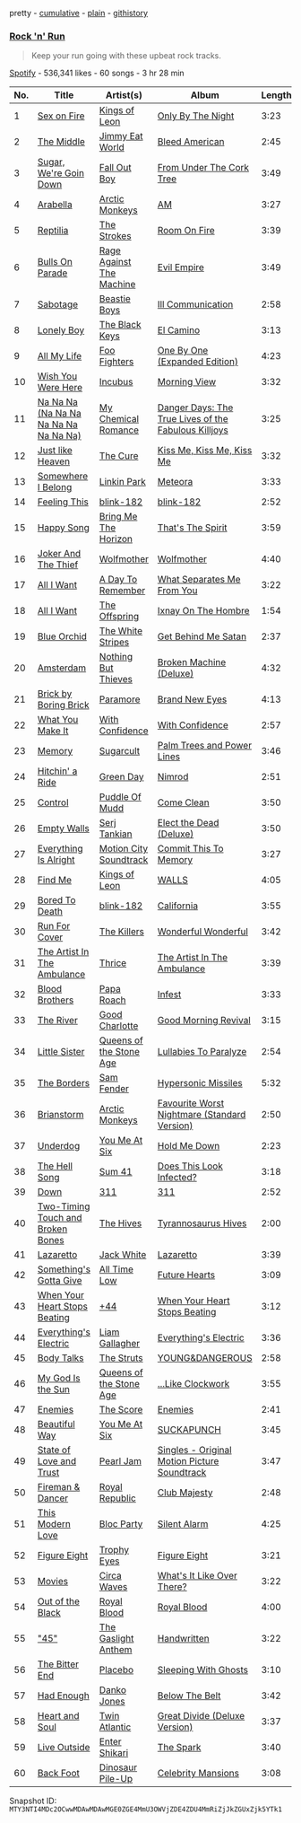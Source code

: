 pretty - [cumulative](/playlists/cumulative/37i9dQZF1DWXx3Txis2L4x.md) - [plain](/playlists/plain/37i9dQZF1DWXx3Txis2L4x) - [githistory](https://github.githistory.xyz/mackorone/spotify-playlist-archive/blob/main/playlists/plain/37i9dQZF1DWXx3Txis2L4x)

### [Rock 'n' Run](https://open.spotify.com/playlist/37i9dQZF1DWXx3Txis2L4x)

> Keep your run going with these upbeat rock tracks.

[Spotify](https://open.spotify.com/user/spotify) - 536,341 likes - 60 songs - 3 hr 28 min

| No. | Title | Artist(s) | Album | Length |
|---|---|---|---|---|
| 1 | [Sex on Fire](https://open.spotify.com/track/0ntQJM78wzOLVeCUAW7Y45) | [Kings of Leon](https://open.spotify.com/artist/2qk9voo8llSGYcZ6xrBzKx) | [Only By The Night](https://open.spotify.com/album/5CZR6ljD0x9fTiS4mh9wMp) | 3:23 |
| 2 | [The Middle](https://open.spotify.com/track/6GG73Jik4jUlQCkKg9JuGO) | [Jimmy Eat World](https://open.spotify.com/artist/3Ayl7mCk0nScecqOzvNp6s) | [Bleed American](https://open.spotify.com/album/0UJhhj5bn5AGAjryFnhueP) | 2:45 |
| 3 | [Sugar, We're Goin Down](https://open.spotify.com/track/2TfSHkHiFO4gRztVIkggkE) | [Fall Out Boy](https://open.spotify.com/artist/4UXqAaa6dQYAk18Lv7PEgX) | [From Under The Cork Tree](https://open.spotify.com/album/5nkUSlIhtoJZMOUlB0sNCp) | 3:49 |
| 4 | [Arabella](https://open.spotify.com/track/7nzsY8vlnKdvGOEE0rjAXZ) | [Arctic Monkeys](https://open.spotify.com/artist/7Ln80lUS6He07XvHI8qqHH) | [AM](https://open.spotify.com/album/78bpIziExqiI9qztvNFlQu) | 3:27 |
| 5 | [Reptilia](https://open.spotify.com/track/57Xjny5yNzAcsxnusKmAfA) | [The Strokes](https://open.spotify.com/artist/0epOFNiUfyON9EYx7Tpr6V) | [Room On Fire](https://open.spotify.com/album/3HFbH1loOUbqCyPsLuHLLh) | 3:39 |
| 6 | [Bulls On Parade](https://open.spotify.com/track/0tZ3mElWcr74OOhKEiNz1x) | [Rage Against The Machine](https://open.spotify.com/artist/2d0hyoQ5ynDBnkvAbJKORj) | [Evil Empire](https://open.spotify.com/album/24E6rDvGDuYFjlGewp4ntF) | 3:49 |
| 7 | [Sabotage](https://open.spotify.com/track/0Puj4YlTm6xNzDDADXHMI9) | [Beastie Boys](https://open.spotify.com/artist/03r4iKL2g2442PT9n2UKsx) | [Ill Communication](https://open.spotify.com/album/6lfjbwFGzQ6aSNP1N3JlT8) | 2:58 |
| 8 | [Lonely Boy](https://open.spotify.com/track/5G1sTBGbZT5o4PNRc75RKI) | [The Black Keys](https://open.spotify.com/artist/7mnBLXK823vNxN3UWB7Gfz) | [El Camino](https://open.spotify.com/album/5DLhV9yOvZ7IxVmljMXtNm) | 3:13 |
| 9 | [All My Life](https://open.spotify.com/track/6tsojOQ5wHaIjKqIryLZK6) | [Foo Fighters](https://open.spotify.com/artist/7jy3rLJdDQY21OgRLCZ9sD) | [One By One \(Expanded Edition\)](https://open.spotify.com/album/1zQ6F8gMagKcPL4SoA80cx) | 4:23 |
| 10 | [Wish You Were Here](https://open.spotify.com/track/6KtLECDztnah63TNmV4Plw) | [Incubus](https://open.spotify.com/artist/3YcBF2ttyueytpXtEzn1Za) | [Morning View](https://open.spotify.com/album/1rQZbncicoXyB64DqoH7OY) | 3:32 |
| 11 | [Na Na Na \(Na Na Na Na Na Na Na Na Na\)](https://open.spotify.com/track/5BB0Jzw60KyfSTyjJqtely) | [My Chemical Romance](https://open.spotify.com/artist/7FBcuc1gsnv6Y1nwFtNRCb) | [Danger Days: The True Lives of the Fabulous Killjoys](https://open.spotify.com/album/2wPnKggTK3QhYAKL7Q0vvr) | 3:25 |
| 12 | [Just like Heaven](https://open.spotify.com/track/76GlO5H5RT6g7y0gev86Nk) | [The Cure](https://open.spotify.com/artist/7bu3H8JO7d0UbMoVzbo70s) | [Kiss Me, Kiss Me, Kiss Me](https://open.spotify.com/album/37Q22g0n9PzBLX6lNddrIa) | 3:32 |
| 13 | [Somewhere I Belong](https://open.spotify.com/track/3agtg0x11wPvLIWkYR39nZ) | [Linkin Park](https://open.spotify.com/artist/6XyY86QOPPrYVGvF9ch6wz) | [Meteora](https://open.spotify.com/album/4Gfnly5CzMJQqkUFfoHaP3) | 3:33 |
| 14 | [Feeling This](https://open.spotify.com/track/26AYR77170U49cMcXB7aRV) | [blink\-182](https://open.spotify.com/artist/6FBDaR13swtiWwGhX1WQsP) | [blink\-182](https://open.spotify.com/album/4hBTxv4QRPePXCFcEI7Vjp) | 2:52 |
| 15 | [Happy Song](https://open.spotify.com/track/1yYE8EyuIV0rrvQ1bA2Fyf) | [Bring Me The Horizon](https://open.spotify.com/artist/1Ffb6ejR6Fe5IamqA5oRUF) | [That's The Spirit](https://open.spotify.com/album/7FqHuAvmREiIwVXVpZ9ooP) | 3:59 |
| 16 | [Joker And The Thief](https://open.spotify.com/track/7ISL3LO8AWP3fKIXunvqTa) | [Wolfmother](https://open.spotify.com/artist/3yEnArbNHyTCwMRvD9SBy4) | [Wolfmother](https://open.spotify.com/album/5ywynDHLHT3l8QSu41TcmC) | 4:40 |
| 17 | [All I Want](https://open.spotify.com/track/4JsDHMv5PVO8N07DbDq33r) | [A Day To Remember](https://open.spotify.com/artist/4NiJW4q9ichVqL1aUsgGAN) | [What Separates Me From You](https://open.spotify.com/album/6I2SUr0MolRUiDEcZAbSWm) | 3:22 |
| 18 | [All I Want](https://open.spotify.com/track/717oSBYrcR8awQgUsmyE32) | [The Offspring](https://open.spotify.com/artist/5LfGQac0EIXyAN8aUwmNAQ) | [Ixnay On The Hombre](https://open.spotify.com/album/2PSgMApk089eV6e5LPbQeS) | 1:54 |
| 19 | [Blue Orchid](https://open.spotify.com/track/4jU7NPkz4HVnM4hweqNhI1) | [The White Stripes](https://open.spotify.com/artist/4F84IBURUo98rz4r61KF70) | [Get Behind Me Satan](https://open.spotify.com/album/3rHeq4F5wnaLBjNtuz7Yvh) | 2:37 |
| 20 | [Amsterdam](https://open.spotify.com/track/454I78HEySdcHE8fcVabTb) | [Nothing But Thieves](https://open.spotify.com/artist/1kDGbuxWknIKx4FlgWxiSp) | [Broken Machine \(Deluxe\)](https://open.spotify.com/album/0r7wrRVD77lNrD9t2QgZrq) | 4:32 |
| 21 | [Brick by Boring Brick](https://open.spotify.com/track/1a9YW7fATU351ok4zWjU7a) | [Paramore](https://open.spotify.com/artist/74XFHRwlV6OrjEM0A2NCMF) | [Brand New Eyes](https://open.spotify.com/album/27UqZoE1kV6sIV6uQcI28A) | 4:13 |
| 22 | [What You Make It](https://open.spotify.com/track/2eXSPTZmhkXRGob1hsFdVd) | [With Confidence](https://open.spotify.com/artist/2PWXHVDEtObSmUrNhfPRav) | [With Confidence](https://open.spotify.com/album/0nVyJYOVvS1Trsphx7KPxp) | 2:57 |
| 23 | [Memory](https://open.spotify.com/track/0ChpoNjXfJPjMvCIN6so6J) | [Sugarcult](https://open.spotify.com/artist/04RtvnUz0XrUbUZzOA8ZoW) | [Palm Trees and Power Lines](https://open.spotify.com/album/5pCXe1ZrHEUZeYhMCe0pLX) | 3:46 |
| 24 | [Hitchin' a Ride](https://open.spotify.com/track/6WlmA3HPHuNIR2mxI8LkZF) | [Green Day](https://open.spotify.com/artist/7oPftvlwr6VrsViSDV7fJY) | [Nimrod](https://open.spotify.com/album/3x2uer6Xh0d5rF8toWpRDA) | 2:51 |
| 25 | [Control](https://open.spotify.com/track/575Sz3R4xOhueUstPObylF) | [Puddle Of Mudd](https://open.spotify.com/artist/3dXaa6jwM7B52GZpaJEIr5) | [Come Clean](https://open.spotify.com/album/4oWz3E9jTrBe9sVkiX2sJ5) | 3:50 |
| 26 | [Empty Walls](https://open.spotify.com/track/6Y2kW1mdHE0znPCjtOdt5m) | [Serj Tankian](https://open.spotify.com/artist/0BEI7i5sgUuivcfwXLzFmM) | [Elect the Dead \(Deluxe\)](https://open.spotify.com/album/6lEk9mHyHXxINEhTyFuYrz) | 3:50 |
| 27 | [Everything Is Alright](https://open.spotify.com/track/6xyiHZgrmXw7sMyYXbXjPV) | [Motion City Soundtrack](https://open.spotify.com/artist/19zqV9DV3txjMUjHvltl2D) | [Commit This To Memory](https://open.spotify.com/album/14cwHpqeVuYbwQxmY5tgQT) | 3:27 |
| 28 | [Find Me](https://open.spotify.com/track/2mwnYvlLVP465u9V9wjUGj) | [Kings of Leon](https://open.spotify.com/artist/2qk9voo8llSGYcZ6xrBzKx) | [WALLS](https://open.spotify.com/album/08ibdX8K0GETv20UEku3sm) | 4:05 |
| 29 | [Bored To Death](https://open.spotify.com/track/44TuSOP6xIAEeJmZsN3nXO) | [blink\-182](https://open.spotify.com/artist/6FBDaR13swtiWwGhX1WQsP) | [California](https://open.spotify.com/album/4wuYQ9hyF1EGmrtjMpgpE9) | 3:55 |
| 30 | [Run For Cover](https://open.spotify.com/track/5NAiPIEzxAexFE3ucV18Q8) | [The Killers](https://open.spotify.com/artist/0C0XlULifJtAgn6ZNCW2eu) | [Wonderful Wonderful](https://open.spotify.com/album/72ZfMxLCPG8mlWC0TXfZQi) | 3:42 |
| 31 | [The Artist In The Ambulance](https://open.spotify.com/track/0arNrzPygksLY2pEbRgBjw) | [Thrice](https://open.spotify.com/artist/3NChzMpu9exTlNPiqUQ2DE) | [The Artist In The Ambulance](https://open.spotify.com/album/7yu7B1B8O07jAFAZEFSRXA) | 3:39 |
| 32 | [Blood Brothers](https://open.spotify.com/track/2Ll44WxlG2eiqL6NtEnf8M) | [Papa Roach](https://open.spotify.com/artist/4RddZ3iHvSpGV4dvATac9X) | [Infest](https://open.spotify.com/album/0BHa0ePkvGAVKymB4FU58m) | 3:33 |
| 33 | [The River](https://open.spotify.com/track/1eylM8qwVdD1AXDy3vjSgT) | [Good Charlotte](https://open.spotify.com/artist/5aYyPjAsLj7UzANzdupwnS) | [Good Morning Revival](https://open.spotify.com/album/542tacdtTzqDY7BsZ9k11p) | 3:15 |
| 34 | [Little Sister](https://open.spotify.com/track/0BqQWfhMrkpRAUCbdfdHUC) | [Queens of the Stone Age](https://open.spotify.com/artist/4pejUc4iciQfgdX6OKulQn) | [Lullabies To Paralyze](https://open.spotify.com/album/2OMdsA2I4RxrHCyogwKGvF) | 2:54 |
| 35 | [The Borders](https://open.spotify.com/track/4hui0bX1Bv89yg1BTsz4NU) | [Sam Fender](https://open.spotify.com/artist/6zlR5ttMfMNmwf2lecU9Cc) | [Hypersonic Missiles](https://open.spotify.com/album/7FWCgfnTgupXdyBy51ME9m) | 5:32 |
| 36 | [Brianstorm](https://open.spotify.com/track/5rTIpPWeO0IL4HWlGWrz5G) | [Arctic Monkeys](https://open.spotify.com/artist/7Ln80lUS6He07XvHI8qqHH) | [Favourite Worst Nightmare \(Standard Version\)](https://open.spotify.com/album/6rsQnwaoJHxXJRCDBPkBRw) | 2:50 |
| 37 | [Underdog](https://open.spotify.com/track/4GMCZUi6cVQJ5wPWwJ36rW) | [You Me At Six](https://open.spotify.com/artist/1kNQXvepPjaPgUfeDAF2h6) | [Hold Me Down](https://open.spotify.com/album/5FakgYrhpMRNbQ9OaAP9YU) | 2:23 |
| 38 | [The Hell Song](https://open.spotify.com/track/17XgxMFNzBYv38TEJRC18D) | [Sum 41](https://open.spotify.com/artist/0qT79UgT5tY4yudH9VfsdT) | [Does This Look Infected?](https://open.spotify.com/album/2kLmv0O8blKeM5HKxLtQrC) | 3:18 |
| 39 | [Down](https://open.spotify.com/track/0HDaKOlVAfUWXdFR2RhBtN) | [311](https://open.spotify.com/artist/41Q0HrwWBtuUkJc7C1Rp6K) | [311](https://open.spotify.com/album/6VIeIM5tetuv7FrYxISffU) | 2:52 |
| 40 | [Two\-Timing Touch and Broken Bones](https://open.spotify.com/track/5F7AoCwgftgUdGUgd57RVE) | [The Hives](https://open.spotify.com/artist/4DToQR3aKrHQSSRzSz8Nzt) | [Tyrannosaurus Hives](https://open.spotify.com/album/2Qo8MVIOIyrBrqgoCsHCXV) | 2:00 |
| 41 | [Lazaretto](https://open.spotify.com/track/3T76zPJz3tWL27FrjJe2ot) | [Jack White](https://open.spotify.com/artist/4FZ3j1oH43e7cukCALsCwf) | [Lazaretto](https://open.spotify.com/album/36LXzRarDP8TU8K0REGpt6) | 3:39 |
| 42 | [Something's Gotta Give](https://open.spotify.com/track/1SeefzwSDiFCjRWaBslRIj) | [All Time Low](https://open.spotify.com/artist/46gyXjRIvN1NL1eCB8GBxo) | [Future Hearts](https://open.spotify.com/album/712X8QUI6uWg1JxHmz0l4I) | 3:09 |
| 43 | [When Your Heart Stops Beating](https://open.spotify.com/track/1VpTwecl7EbQiGyVsvwFQE) | [+44](https://open.spotify.com/artist/7gkRNHOOt7QfhhXf0rEnmj) | [When Your Heart Stops Beating](https://open.spotify.com/album/46aFyiJiOIKPuxt6j574XA) | 3:12 |
| 44 | [Everything's Electric](https://open.spotify.com/track/63JU4kHsgytIKkSM4tedme) | [Liam Gallagher](https://open.spotify.com/artist/6sN51vEARnAAdBw1IKZ8Q9) | [Everything's Electric](https://open.spotify.com/album/2Dqayfhl6Eow6nsHBXTXM3) | 3:36 |
| 45 | [Body Talks](https://open.spotify.com/track/6spaGIZEfeDYlgAupMI34k) | [The Struts](https://open.spotify.com/artist/3lDpdwM8KILepMHqBWUhIA) | [YOUNG&DANGEROUS](https://open.spotify.com/album/1mFRTnYk72zZfVk7l25G3g) | 2:58 |
| 46 | [My God Is the Sun](https://open.spotify.com/track/0MHHAIjPAd3OSfBS3H0fPg) | [Queens of the Stone Age](https://open.spotify.com/artist/4pejUc4iciQfgdX6OKulQn) | [...Like Clockwork](https://open.spotify.com/album/5T5NM01392dvvd4EhGrCnj) | 3:55 |
| 47 | [Enemies](https://open.spotify.com/track/5g9I9uYUcbvtkAuZXjqGfP) | [The Score](https://open.spotify.com/artist/2q3GG88dVwuQPF4FmySr9I) | [Enemies](https://open.spotify.com/album/0FaEN18H11E8YUwFeOzibR) | 2:41 |
| 48 | [Beautiful Way](https://open.spotify.com/track/3SevJWsbqUOpfPOpRZGrP9) | [You Me At Six](https://open.spotify.com/artist/1kNQXvepPjaPgUfeDAF2h6) | [SUCKAPUNCH](https://open.spotify.com/album/0S9IWlmYkM6ULSB1BExd5t) | 3:45 |
| 49 | [State of Love and Trust](https://open.spotify.com/track/0KEhlgtlk0HuqBIqfGCGdF) | [Pearl Jam](https://open.spotify.com/artist/1w5Kfo2jwwIPruYS2UWh56) | [Singles \- Original Motion Picture Soundtrack](https://open.spotify.com/album/58BEJ01sL8wK5LV3TPyngC) | 3:47 |
| 50 | [Fireman & Dancer](https://open.spotify.com/track/5Ylm93lRkYCLo6jUeF1VnG) | [Royal Republic](https://open.spotify.com/artist/0DbbnkFMhhDvinDYIiHhGS) | [Club Majesty](https://open.spotify.com/album/2PzfMWIpq6JKucGhkS1X5M) | 2:48 |
| 51 | [This Modern Love](https://open.spotify.com/track/2PAhcPwab2sJz340QHtunD) | [Bloc Party](https://open.spotify.com/artist/3MM8mtgFzaEJsqbjZBSsHJ) | [Silent Alarm](https://open.spotify.com/album/0urhQCsjpczjC8zbTMtd8t) | 4:25 |
| 52 | [Figure Eight](https://open.spotify.com/track/70nKt5OKAbXwlRrKsrf1oq) | [Trophy Eyes](https://open.spotify.com/artist/6KPdmtIl0LA5mRFSqseWhI) | [Figure Eight](https://open.spotify.com/album/6f6A2AiUD0r3HVygTAFgez) | 3:21 |
| 53 | [Movies](https://open.spotify.com/track/3D8jabgtmZtDibyb6gqZOT) | [Circa Waves](https://open.spotify.com/artist/6hl5k4gLl1p3sjhHcb57t2) | [What's It Like Over There?](https://open.spotify.com/album/5pQd4CjocXnv5aLizqHCMu) | 3:22 |
| 54 | [Out of the Black](https://open.spotify.com/track/2nIulsLMiP2SMTDrtxfQXX) | [Royal Blood](https://open.spotify.com/artist/2S5hlvw4CMtMGswFtfdK15) | [Royal Blood](https://open.spotify.com/album/7DJijwZ2wqJrgLpcRMxs3G) | 4:00 |
| 55 | ["45"](https://open.spotify.com/track/25Sd73fleKUVPNqITPZkn1) | [The Gaslight Anthem](https://open.spotify.com/artist/7If8DXZN7mlGdQkLE2FaMo) | [Handwritten](https://open.spotify.com/album/1gsyJWUvwjnsNgYUxpOfLR) | 3:22 |
| 56 | [The Bitter End](https://open.spotify.com/track/2yYASbXnAV71CLbNY1HCWf) | [Placebo](https://open.spotify.com/artist/6RZUqkomCmb8zCRqc9eznB) | [Sleeping With Ghosts](https://open.spotify.com/album/2toHnQWm3IbSocaWGYi9J4) | 3:10 |
| 57 | [Had Enough](https://open.spotify.com/track/5eJRh54QRcvBsYuqJV3ST1) | [Danko Jones](https://open.spotify.com/artist/7CGoviGsNXYmGOBkXk8dtW) | [Below The Belt](https://open.spotify.com/album/1GoMpy2OOFf2k5w6ziD7kv) | 3:42 |
| 58 | [Heart and Soul](https://open.spotify.com/track/7CskFQLRb7IdIEdnAnjMDV) | [Twin Atlantic](https://open.spotify.com/artist/4A9xtvezlouTD7H0kyUje9) | [Great Divide \(Deluxe Version\)](https://open.spotify.com/album/6XXVbBty3sMrakjzhql9Pz) | 3:37 |
| 59 | [Live Outside](https://open.spotify.com/track/4gFBRNM2w934WZMOINd49G) | [Enter Shikari](https://open.spotify.com/artist/31jvzuB4ikftPQZJwrYfCF) | [The Spark](https://open.spotify.com/album/6i96oOlC1X5vz2XBE5fL3V) | 3:40 |
| 60 | [Back Foot](https://open.spotify.com/track/6geuGKb1jKb6TV8sGE5eaC) | [Dinosaur Pile\-Up](https://open.spotify.com/artist/4MQsNhP9u10g1xuxaJBF0S) | [Celebrity Mansions](https://open.spotify.com/album/3sWXuwJFtO7LkD4FPrJSFu) | 3:08 |

Snapshot ID: `MTY3NTI4MDc2OCwwMDAwMDAwMGE0ZGE4MmU3OWVjZDE4ZDU4MmRiZjJkZGUxZjk5YTk1`
